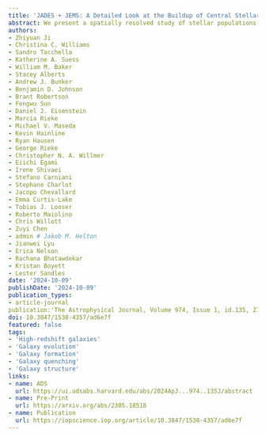 ```yaml
---
title: 'JADES + JEMS: A Detailed Look at the Buildup of Central Stellar Cores and Suppression of Star Formation in Galaxies at Redshifts 3 < z < 4.5'
abstract: We present a spatially resolved study of stellar populations in six galaxies with stellar masses {{< math >}}$M_{\ast} \sim 10^{10}\ M_{\odot}${{< /math >}} at {{< math >}}$z \sim 3.7${{< /math >}} using {{< math >}}$14-\mathrm{filter}${{< /math >}} James Webb Space Telescope (JWST)/NIRCam imaging from the JADES and JEMS surveys. The six galaxies are visually selected to have clumpy substructures with distinct colors over rest frame {{< math >}}$3600-4100\ \mathrm{\AA}${{< /math >}}, including a red, dominant stellar core that is close to their stellar-light centroids. With {{< math >}}$23-\mathrm{filter}${{< /math >}} photometry from the Hubble Space Telescope to JWST, we measure the stellar-population properties of individual structural components via spectral energy distribution fitting using Prospector. We find that the central stellar cores are {{< math >}}$\gtrsim 2${{< /math >}} times more massive than the Toomre mass, indicating they may not form via single in situ fragmentation. The stellar cores have stellar ages of {{< math >}}$0.4-0.7\ \mathrm{Gyr}${{< /math >}} that are similar to the timescale of clump inward migration due to dynamical friction, suggesting that they likely instead formed through the coalescence of giant stellar clumps. While they have not yet quenched, the six galaxies are below the star-forming main sequence by {{< math >}}$0.2-0.7\ \mathrm{dex}${{< /math >}}. Within each galaxy, we find that the specific star formation rate is lower in the central stellar core, and the stellar-mass surface density of the core is already similar to quenched galaxies of the same masses and redshifts. Meanwhile, the stellar ages of the cores are either comparable to or younger than the extended, smooth parts of the galaxies. Our findings are consistent with model predictions of the gas-rich compaction scenario for the buildup of galaxies' central regions at high redshifts. We are likely witnessing the coeval formation of dense central cores, along with the onset of galaxy-wide quenching at {{< math >}}$z > 3${{< /math >}}.
authors:
- Zhiyuan Ji
- Christina C. Williams
- Sandro Tacchella
- Katherine A. Suess
- William M. Baker
- Stacey Alberts
- Andrew J. Bunker
- Benjamin D. Johnson
- Brant Robertson
- Fengwu Sun
- Daniel J. Eisenstein
- Marcia Rieke
- Michael V. Maseda
- Kevin Hainline
- Ryan Hausen
- George Rieke
- Christopher N. A. Willmer
- Eiichi Egami
- Irene Shivaei
- Stefano Carniani
- Stephane Charlot
- Jacopo Chevallard
- Emma Curtis-Lake
- Tobias J. Looser
- Roberto Maiolino
- Chris Willott
- Zuyi Chen
- admin # Jakob M. Helton
- Jianwei Lyu
- Erica Nelson
- Rachana Bhatawdekar
- Kristan Boyett
- Lester Sandles
date: '2024-10-09'
publishDate: '2024-10-09'
publication_types:
- article-journal
publication:'The Astrophysical Journal, Volume 974, Issue 1, id.135, 27 pages'
doi: 10.3847/1538-4357/ad6e7f
featured: false
tags:
- 'High-redshift galaxies'
- 'Galaxy evolution'
- 'Galaxy formation'
- 'Galaxy quenching'
- 'Galaxy structure'
links:
- name: ADS
  url: https://ui.adsabs.harvard.edu/abs/2024ApJ...974..135J/abstract
- name: Pre-Print
  url: https://arxiv.org/abs/2305.18518
- name: Publication
  url: https://iopscience.iop.org/article/10.3847/1538-4357/ad6e7f
---
```

